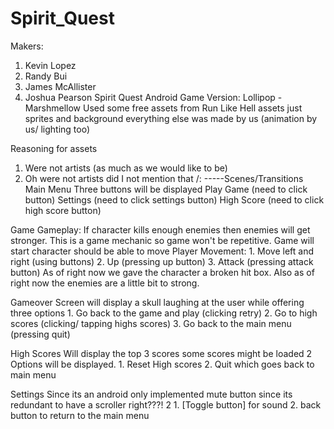 # Spirit_Quest
Makers:
1. Kevin Lopez
2. Randy Bui
3. James McAllister
4. Joshua Pearson
Spirit Quest Android Game Version: Lollipop - Marshmellow 
Used some free assets from Run Like Hell assets just sprites and background
everything else was made by us (animation by us/ lighting too)

Reasoning for assets
1. Were not artists (as much as we would like to be)
2. Oh were not artists did I not mention that /:
-----Scenes/Transitions
Main Menu
	Three buttons will be displayed
		Play Game (need to click button)
		Settings (need to click settings button)
		High Score (need to click high score button)

Game
	Gameplay:
		If character kills enough enemies then enemies will get
		stronger. This is a game mechanic so game won't be 
		repetitive.
	Game will start character should be able to move
		Player Movement:
			1. Move left and right (using buttons)
			2. Up (pressing up button)
			3. Attack (pressing attack button)
	As of right now we gave the character a broken hit box.
	Also as of right now the enemies are a little bit to strong.

Gameover
	Screen will display a skull laughing at the user while offering 
	three options
	1. Go back to the game and play (clicking retry)
	2. Go to high scores (clicking/ tapping highs scores)
	3. Go back to the main menu (pressing quit)

High Scores
	Will display the top 3 scores some scores might be loaded
	2 Options will be displayed.
	1. Reset High scores
	2. Quit which goes back to main menu

Settings
	Since its an android only implemented mute button since its
	redundant to have a scroller right???!
	2
	1. [Toggle button] for sound
	2. back button to return to the main menu

